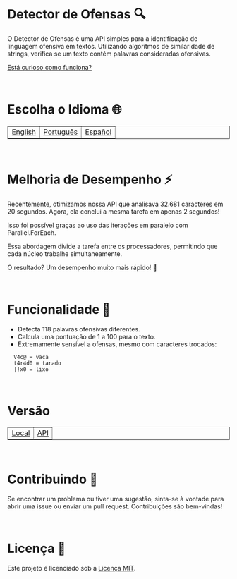 # Detector de Ofensas 🔍

O Detector de Ofensas é uma API simples para a identificação de linguagem ofensiva em textos. Utilizando algoritmos de similaridade de strings, verifica se um texto contém palavras consideradas ofensivas.

[Está curioso como funciona?](Algorithm/README.md)

<br>

# Escolha o Idioma 🌐

<table border=1>
  <tr>
    <td><a href="https://github.com/JaymeFernandes/Detector_Ofensas/blob/main/README.md">English</a></td>
    <td><a href="https://github.com/JaymeFernandes/Detector_Ofensas/blob/main/README_pt.md">Português</a></td>
    <td><a href="https://github.com/JaymeFernandes/Detector_Ofensas/blob/main/README_es.md">Español</a></td>
  </tr>
</table>

<br>

# Melhoria de Desempenho ⚡️

Recentemente, otimizamos nossa API que analisava 32.681 caracteres em 20 segundos. Agora, ela conclui a mesma tarefa em apenas 2 segundos!

Isso foi possível graças ao uso das iterações em paralelo com Parallel.ForEach.

Essa abordagem divide a tarefa entre os processadores, permitindo que cada núcleo trabalhe simultaneamente.
 
O resultado? Um desempenho muito mais rápido! 🚀

<br>

# Funcionalidade 🚀

- Detecta 118 palavras ofensivas diferentes.
- Calcula uma pontuação de 1 a 100 para o texto.
- Extremamente sensível a ofensas, mesmo com caracteres trocados:
```
  V4c@ = vaca
  t4r4d0 = tarado
  |!x0 = lixo
```

<br>

# Versão

<table border=1>
  <tr>
    <td><a href="https://github.com/JaymeFernandes/Detector_Ofensas/tree/main/Local-Dll">Local</a></td>
    <td><a href="https://github.com/JaymeFernandes/Detector_Ofensas/tree/main/Online-Api">API</a></td>
  </tr>
</table>

<br>

# Contribuindo 🤝

Se encontrar um problema ou tiver uma sugestão, sinta-se à vontade para abrir uma issue ou enviar um pull request. Contribuições são bem-vindas!

<br>

# Licença 📝

Este projeto é licenciado sob a [Licença MIT](LICENSE).
